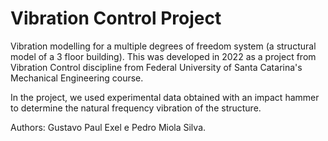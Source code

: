 # Vibration Control Project

Vibration modelling for a multiple degrees of freedom system (a structural model of a 3 floor building). This was developed in 2022 as a project from Vibration Control discipline from Federal University of Santa Catarina's Mechanical Engineering course.

In the project, we used experimental data obtained with an impact hammer to determine the natural frequency vibration of the structure. 

Authors: Gustavo Paul Exel e Pedro Miola Silva.
